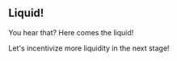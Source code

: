 ## Liquid! <emoji id="ocean" />

You hear that? Here comes the liquid!

Let's incentivize more liquidity in the next stage! 